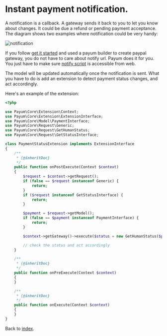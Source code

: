 # Instant payment notification.

A notification is a callback. A gateway sends it back to you to let you know about changes.
It could be due a refund or pending payment acceptance.
The diagram shows two examples where notification could be very handy:

![notification](http://www.websequencediagrams.com/cgi-bin/cdraw?lz=cGFydGljaXBhbnQgUGF5cGFsCgAHDGNhcHR1cmUucGhwAAsNbm90aWZ5ABIFCgAZCy0-KwA_BjogYSBwdXJjYWhzZQoAUgYtPi0AQws6IHBlbmRpbmcAFggtPgBKCjogc3VjY2VzcwBiBmljYXRpb24AMTkARgcAVBZjYW5jZWxlZCAodXNlciB2b2lkIG9uIHAAggcFIHNpZGUp&s=default)

If you follow [get it started](get-it-started.md) and used a payum builder to create paypal gateway,
you do not have to care about notify url. Payum does it for you.
You just have to make sure [notify script](scripts/notify-script.md) is accessible from web.

The model will be updated automatically once the notification is sent.
What you have to do is add an extension to detect payment status changes, and act accordingly.

Here's an example of the extension:

```php
<?php

use Payum\Core\Extension\Context;
use Payum\Core\Extension\ExtensionInterface;
use Payum\Core\Model\PaymentInterface;
use Payum\Core\Request\Generic;
use Payum\Core\Request\GetHumanStatus;
use Payum\Core\Request\GetStatusInterface;

class PaymentStatusExtension implements ExtensionInterface
{
    /**
     * {@inheritDoc}
     */
    public function onPostExecute(Context $context)
    {
        $request = $context->getRequest();
        if (false == $request instanceof Generic) {
            return;
        }
        if ($request instanceof GetStatusInterface) {
            return;
        }

        $payment = $request->getModel();
        if (false == $payment instanceof PaymentInterface) {
            return;
        }

        $context->getGateway()->execute($status = new GetHumanStatus($payment));

        // check the status and act accordingly
    }

    /**
     * {@inheritDoc}
     */
    public function onPreExecute(Context $context)
    {
    }

    /**
     * {@inheritDoc}
     */
    public function onExecute(Context $context)
    {
    }
}
```

Back to [index](index.md).
